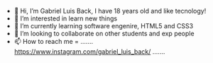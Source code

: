 - 👋 Hi, I’m Gabriel Luis Back, I have 18 years old and like tecnology!
- 👀 I’m interested in learn new things
- 🌱 I’m currently learning software engenire, HTML5 and CSS3
- 💞️ I’m looking to collaborate on other students and exp people 
- 📫 How to reach me = .......       https://www.instagram.com/gabriel_luis_back/       .......
